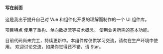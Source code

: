 #### 写在前面

这是我出于提升自己对 Vue 和组件化开发的理解而制作的一个 UI 组件库。

项目特点 使用了重构、单向数据流等技术概念。 使用业务所需的基本功能。

目前代码尚未完工，持续更新中。本组件库仅供学习交流，请勿在生产环境中使用。 欢迎讨论交流，如果你觉得还不错，请 Star。

